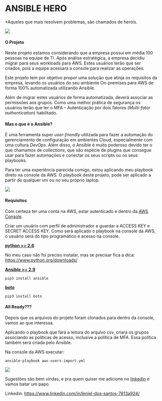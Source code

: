 # ANSIBLE HERO

*Aqueles que mais resolvem problemas, são chamados de heróis.



![](https://media.giphy.com/media/ZmEgiY05sAM1yGo4nc/giphy.gif)





#### O Projeto

Neste projeto estamos considerando que a empresa possui em média 100 pessoas na equipe de TI. Após análise estratégica, a empresa decidiu migrar para seus workloads para AWS. Estes usuários terão que ser criados, pois a equipe acessará a console para realizar as operações.

Este projeto tem por objetivo propor uma solução que atinja os requisitos da empresa, levando os usuários do seu ambiente On-premises para AWS de forma 100% automatizada utilizando Ansible.

Além de migrar estes usuários de forma automatizada, deverá associar as permissões aos grupos. Como uma melhor prática de segurança os usuários terão que ter o MFA – Autenticação por dois fatores (*Multi-fator authentication*) habilitado.

#### Mas o que é o Ansible?

É uma ferramenta super *user-friendly* utilizada para fazer a automação do gerenciamento de configuração em ambientes Cloud, especialmente com uma cultura *DevOps*. Além disso, o Ansible é muito poderoso devido ter o que chamamos de *collections*, que são espécie de plugins que consegue usar para fazer automações e conectar os seus scripts ou os seus playbooks.

Para ter uma experiência parecida comigo, estou aplicando meu playbook direto na console da AWS. O playbook deste projeto, pode ser aplicado a partir de qualquer vm ou no seu próprio laptop.

![](https://media.giphy.com/media/l3V0dy1zzyjbYTQQM/giphy.gif)

#### Requisitos

Com certeza ter uma conta na AWS, estar autenticado e dentro da [AWS Console](https://console.aws.amazon.com/). 

Criar um usuário com perfil de administrador e guardar a ACCESS KEY e SECRET ACCESS KEY. Como será aplicado o playbook na console da AWS, o usuário será do tipo  programático e acesso na console.



<u>**python >= 2.6**</u>

No meu caso não foi preciso instalar, mas se precisar fica a dica: https://www.python.org/downloads/

<u>**[Ansible >= 2.9](https://docs.ansible.com/ansible/latest/installation_guide/index.html)**</u> 

```
pip3 install ansible
```

<u>**boto**</u>

```
pip3 install boto
```



#### All Ready???

Depois que os arquivos do projeto foram clonados para dentro da console, vamos ao que interessa.

Aplicando o playbook que fará a leitura do arquivo csv, criará os grupos associando as políticas de acesso, inclusive a política de MFA. Essa política também será criada pelo Ansible.

Na console da AWS executar:

```
ansible-playbook aws-users-import.yml
```



![](https://media.giphy.com/media/frBbpfHZREUfvRmPQE/giphy.gif)







Sugestões são bem vindas, e pra quem quiser me adicione no [linkedin](https://www.linkedin.com/in/leniel-dos-santos-7813a924/) e vamos batar um papo. 



Linkedin: https://www.linkedin.com/in/leniel-dos-santos-7813a924/

